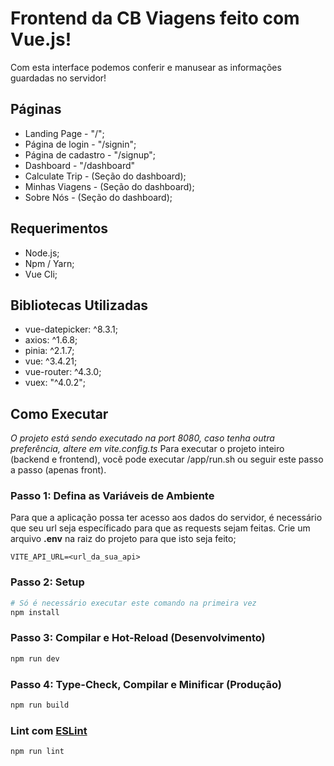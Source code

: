 # Frontend da CB Viagens feito com Vue.js!
Com esta interface podemos conferir e manusear as informações guardadas no servidor!

## Páginas
- Landing Page - "/";
- Página de login - "/signin";
- Página de cadastro - "/signup";
- Dashboard - "/dashboard"
- Calculate Trip - (Seção do dashboard);
- Minhas Viagens - (Seção do dashboard);
- Sobre Nós - (Seção do dashboard);

## Requerimentos
- Node.js;
- Npm / Yarn;
- Vue Cli;

## Bibliotecas Utilizadas
- vue-datepicker: ^8.3.1;
- axios: ^1.6.8;
- pinia: ^2.1.7;
- vue: ^3.4.21;
- vue-router: ^4.3.0;
- vuex: "^4.0.2";

## Como Executar
_O projeto está sendo executado na port 8080, caso tenha outra preferência, altere em vite.config.ts_
Para executar o projeto inteiro (backend e frontend), você pode executar /app/run.sh ou seguir este passo a passo (apenas front).

### Passo 1: Defina as Variáveis de Ambiente
Para que a aplicação possa ter acesso aos dados do servidor, é necessário que seu url seja específicado para que as requests sejam feitas. Crie um arquivo **.env** na raiz do projeto para que isto seja feito;

```
VITE_API_URL=<url_da_sua_api>
```

### Passo 2: Setup

```sh
# Só é necessário executar este comando na primeira vez
npm install
```

### Passo 3: Compilar e Hot-Reload (Desenvolvimento)

```sh
npm run dev
```

### Passo 4: Type-Check, Compilar e Minificar (Produção)

```sh
npm run build
```

### Lint com [ESLint](https://eslint.org/)

```sh
npm run lint
```
